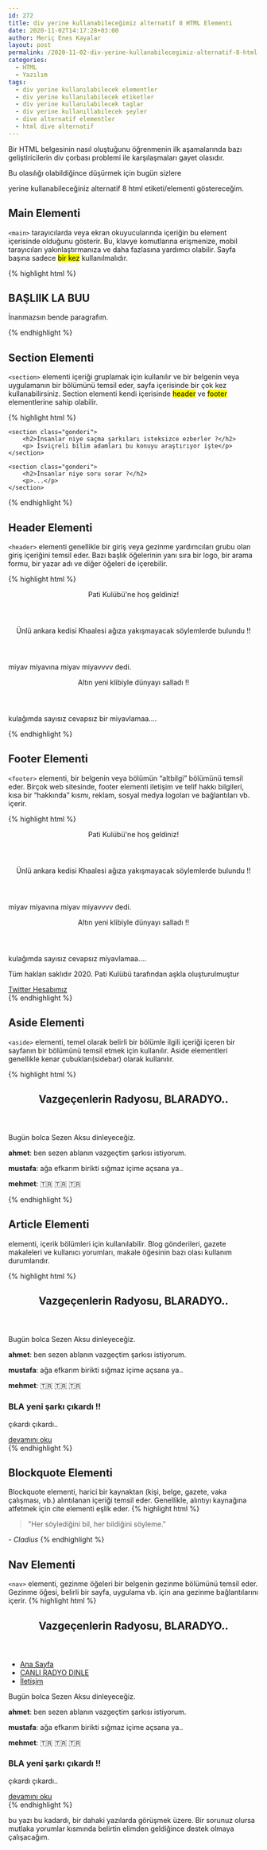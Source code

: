 ```yaml
---
id: 272
title: div yerine kullanabileceğimiz alternatif 8 HTML Elementi
date: 2020-11-02T14:17:28+03:00
author: Meriç Enes Kayalar
layout: post
permalink: /2020-11-02-div-yerine-kullanabilecegimiz-alternatif-8-html-elementi
categories:
  - HTML
  - Yazılım
tags:
  - div yerine kullanılabilecek elementler
  - div yerine kullanılabilecek etiketler
  - div yerine kullanılabilecek taglar
  - div yerine kullanıllabilecek şeyler
  - dive alternatif elementler
  - html dive alternatif
---
```

Bir HTML belgesinin nasıl oluştuğunu öğrenmenin ilk aşamalarında bazı geliştiricilerin div çorbası problemi ile karşılaşmaları gayet olasıdır.

Bu olasılığı olabildiğince düşürmek için bugün sizlere <div> yerine kullanabileceğiniz alternatif 8 html etiketi/elementi göstereceğim.

## Main Elementi 

`<main>` tarayıcılarda veya ekran okuyucularında içeriğin bu element içerisinde olduğunu gösterir. Bu, klavye komutlarına erişmenize, mobil tarayıcıları yakınlaştırmanıza ve daha fazlasına yardımcı olabilir. Sayfa başına sadece <mark>bir kez</mark> kullanılmalıdır.

{% highlight html %}
<main class="icerik">
    <h2>BAŞLIIK LA BUU</h2>
    <p>İnanmazsın bende paragrafım.</p>
</main>
{% endhighlight %}

## Section Elementi 

`<section>` elementi içeriği gruplamak için kullanılır ve bir belgenin veya uygulamanın bir bölümünü temsil eder, sayfa içerisinde bir çok kez kullanabilirsiniz. Section elementi kendi içerisinde <mark>header</mark> ve <mark>footer</mark> elementlerine sahip olabilir.

{% highlight html %}
<main class="icerik">

    <section class="gonderi">
        <h2>İnsanlar niye saçma şarkıları isteksizce ezberler ?</h2>
        <p> İsviçreli bilim adamları bu konuyu araştırıyor işte</p>
    </section>

    <section class="gonderi">
        <h2>İnsanlar niye soru sorar ?</h2>
        <p>...</p>
    </section>

</main>
{% endhighlight %}

## Header Elementi 

`<header>` elementi genellikle bir giriş veya gezinme yardımcıları grubu olan giriş içeriğini temsil eder. Bazı başlık öğelerinin yanı sıra bir logo, bir arama formu, bir yazar adı ve diğer öğeleri de içerebilir. 

{% highlight html %}
<header class="baslik kedi">
    Pati Kulübü'ne hoş geldiniz!
</header>
<section>
    <header class="yazi-baslik">
        Ünlü ankara kedisi Khaalesi ağıza yakışmayacak söylemlerde bulundu !!
    </header>
    <p> miyav miyavına miyav miyavvvv dedi. </p>
</section>
<section>
    <header class="yazi-baslik">
        Altın yeni klibiyle dünyayı salladı !!
    </header>
    <p> kulağımda sayısız cevapsız bir miyavlamaa.... </p>
</section>
{% endhighlight %}

## Footer Elementi

`<footer>` elementi, bir belgenin veya bölümün “altbilgi” bölümünü temsil eder. Birçok web sitesinde, footer elementi iletişim ve telif hakkı bilgileri, kısa bir “hakkında” kısmı, reklam, sosyal medya logoları ve bağlantıları vb. içerir.


{% highlight html %}
<header class="baslik kedi">
    Pati Kulübü'ne hoş geldiniz!
</header>
<section>
    <header class="yazi-baslik">
        Ünlü ankara kedisi Khaalesi ağıza yakışmayacak söylemlerde bulundu !!
    </header>
    <p> miyav miyavına miyav miyavvvv dedi. </p>
</section>
<section>
    <header class="yazi-baslik">
        Altın yeni klibiyle dünyayı salladı !!
    </header>
    <p> kulağımda sayısız cevapsız miyavlamaa.... </p>
</section>

<footer class="altbilgi">
    <p>Tüm hakları saklıdır 2020. Pati Kulübü tarafından aşkla oluşturulmuştur</p>
    <a href="https://twitter.com/patimatibumkati">Twitter Hesabımız</a>
</footer>
{% endhighlight %}

## Aside Elementi

`<aside>` elementi, temel olarak belirli bir bölümle ilgili içeriği içeren bir sayfanın bir bölümünü temsil etmek için kullanılır. Aside elementleri genellikle kenar çubukları(sidebar) olarak kullanılır.

{% highlight html %}
<header>
    <h2> Vazgeçenlerin Radyosu, BLARADYO..</h2>
</header>
<main class="icerikler">
    <section class="icerik">
        Bugün bolca Sezen Aksu dinleyeceğiz.
        <aside>
            <p><b>ahmet</b>: ben sezen ablanın vazgeçtim şarkısı istiyorum.</p>
            <p><b>mustafa</b>: ağa efkarım birikti sığmaz içime açsana ya..</p>
            <p><b>mehmet</b>: 🇹🇷 🇹🇷 🇹🇷</p>
        </aside>
    </section>
</main>
{% endhighlight %}

## Article Elementi

<article> elementi, içerik bölümleri için kullanılabilir. Blog gönderileri, gazete makaleleri ve kullanıcı yorumları, makale öğesinin bazı olası kullanım durumlarıdır.

{% highlight html %}
<header>
    <h2> Vazgeçenlerin Radyosu, BLARADYO..</h2>
</header>
<main class="icerikler">
    <section class="icerik">
        Bugün bolca Sezen Aksu dinleyeceğiz.
        <aside>
            <p><b>ahmet</b>: ben sezen ablanın vazgeçtim şarkısı istiyorum.</p>
            <p><b>mustafa</b>: ağa efkarım birikti sığmaz içime açsana ya..</p>
            <p><b>mehmet</b>: 🇹🇷 🇹🇷 🇹🇷</p>
        </aside>
    </section>
    <section class="yazilar">
        <article>
            <h3> BLA yeni şarkı çıkardı !!</h3>
            <p> çıkardı çıkardı..</p>
            <a href="yazidevami.html">devamını oku</a>
        </article>
    </section>
</main>
{% endhighlight %}

## Blockquote Elementi 

Blockquote elementi, harici bir kaynaktan (kişi, belge, gazete, vaka çalışması, vb.) alıntılanan içeriği temsil eder. Genellikle, alıntıyı kaynağına atfetmek için cite elementi eşlik eder.
{% highlight html %}
<blockquote>
    "Her söylediğini bil, her bildiğini söyleme."
</blockquote>
<cite>- Cladius</cite>
{% endhighlight %}

## Nav Elementi 

`<nav>` elementi, gezinme öğeleri bir belgenin gezinme bölümünü temsil eder. Gezinme öğesi, belirli bir sayfa, uygulama vb. için ana gezinme bağlantılarını içerir.
{% highlight html %}
<header>
    <h2> Vazgeçenlerin Radyosu, BLARADYO..</h2>
</header>
<nav id="menu">
    <ul class="menu">
        <li><a href="anasayfa.html">Ana Sayfa</a></li>
        <li><a href="radyo.html">CANLI RADYO DINLE</a></li>
        <li><a href="iletisim.html">İletişim</a></li>
    </ul>
</nav>
<main class="icerikler">
    <section class="icerik">
        Bugün bolca Sezen Aksu dinleyeceğiz.
        <aside>
            <p><b>ahmet</b>: ben sezen ablanın vazgeçtim şarkısı istiyorum.</p>
            <p><b>mustafa</b>: ağa efkarım birikti sığmaz içime açsana ya..</p>
            <p><b>mehmet</b>: 🇹🇷 🇹🇷 🇹🇷</p>
        </aside>
    </section>
    <section class="yazilar">
        <article>
            <h3> BLA yeni şarkı çıkardı !!</h3>
            <p> çıkardı çıkardı..</p>
            <a href="yazidevami.html">devamını oku</a>
        </article>
    </section>
</main>
{% endhighlight %}

bu yazı bu kadardı, bir dahaki yazılarda görüşmek üzere. Bir sorunuz olursa mutlaka yorumlar kısmında belirtin elimden geldiğince destek olmaya çalışacağım.